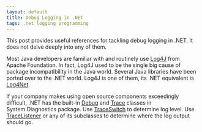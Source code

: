 ```yaml
---
layout: default
title: Debug Logging in .NET
tags: .net logging programming
---
```


This post provides useful references for tackling debug logging in .NET. It does not delve deeply into any of them.

Most Java developers are familiar with and routinely use [Log4J](http://logging.apache.org/log4j/) from Apache Foundation. In fact, Log4J used to be the single big cause of package incompatibility in the Java world. Several Java libraries have been ported over to the .NET world. Log4J is one of them, its .NET equivalent is [Log4Net](http://logging.apache.org/log4net/).

If your company makes using open source components exceedingly difficult, .NET has the built-in [Debug](http://msdn.microsoft.com/en-us/library/system.diagnostics.debug.aspx) and [Trace](http://msdn.microsoft.com/en-us/library/system.diagnostics.trace.aspx) classes in System.Diagnostics package. Use [TraceSwitch](http://msdn.microsoft.com/en-us/library/system.diagnostics.traceswitch.aspx) to determine log level. Use [TraceListener](http://msdn.microsoft.com/en-us/library/system.diagnostics.tracelistener.aspx) or any of its subclasses to determine where the log output should go.
